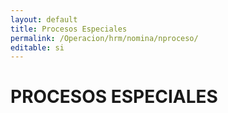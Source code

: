 ```yaml
---
layout: default
title: Procesos Especiales
permalink: /Operacion/hrm/nomina/nproceso/
editable: si
---
```


# PROCESOS ESPECIALES

